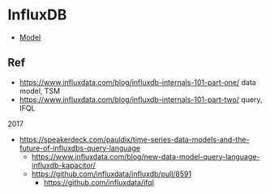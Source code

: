 # InfluxDB

- [Model](model.md)

## Ref

- https://www.influxdata.com/blog/influxdb-internals-101-part-one/ data model, TSM
- https://www.influxdata.com/blog/influxdb-internals-101-part-two/ query, IFQL

2017

- https://speakerdeck.com/pauldix/time-series-data-models-and-the-future-of-influxdbs-query-language
  - https://www.influxdata.com/blog/new-data-model-query-language-influxdb-kapacitor/
  - https://github.com/influxdata/influxdb/pull/8591
    - https://github.com/influxdata/ifql